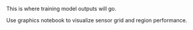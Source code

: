 This is where training model outputs will go.  

Use graphics notebook to visualize sensor grid and region performance.
